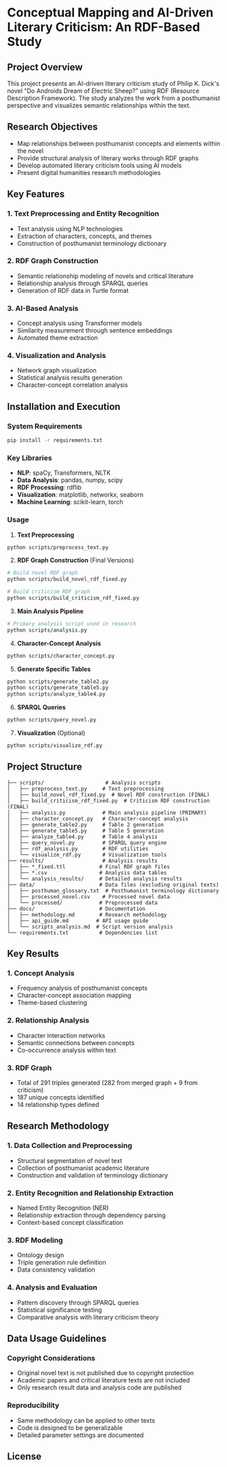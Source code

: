 # Conceptual Mapping and AI-Driven Literary Criticism: An RDF-Based Study

## Project Overview

This project presents an AI-driven literary criticism study of Philip K. Dick's novel "Do Androids Dream of Electric Sheep?" using RDF (Resource Description Framework). The study analyzes the work from a posthumanist perspective and visualizes semantic relationships within the text.

## Research Objectives

- Map relationships between posthumanist concepts and elements within the novel
- Provide structural analysis of literary works through RDF graphs
- Develop automated literary criticism tools using AI models
- Present digital humanities research methodologies

## Key Features

### 1. Text Preprocessing and Entity Recognition
- Text analysis using NLP technologies
- Extraction of characters, concepts, and themes
- Construction of posthumanist terminology dictionary

### 2. RDF Graph Construction
- Semantic relationship modeling of novels and critical literature
- Relationship analysis through SPARQL queries
- Generation of RDF data in Turtle format

### 3. AI-Based Analysis
- Concept analysis using Transformer models
- Similarity measurement through sentence embeddings
- Automated theme extraction

### 4. Visualization and Analysis
- Network graph visualization
- Statistical analysis results generation
- Character-concept correlation analysis

## Installation and Execution

### System Requirements
```bash
pip install -r requirements.txt
```

### Key Libraries
- **NLP**: spaCy, Transformers, NLTK
- **Data Analysis**: pandas, numpy, scipy
- **RDF Processing**: rdflib
- **Visualization**: matplotlib, networkx, seaborn
- **Machine Learning**: scikit-learn, torch

### Usage

1. **Text Preprocessing**
```bash
python scripts/preprocess_text.py
```

2. **RDF Graph Construction** (Final Versions)
```bash
# Build novel RDF graph
python scripts/build_novel_rdf_fixed.py

# Build criticism RDF graph  
python scripts/build_criticism_rdf_fixed.py
```

3. **Main Analysis Pipeline**
```bash
# Primary analysis script used in research
python scripts/analysis.py
```

4. **Character-Concept Analysis**
```bash
python scripts/character_concept.py
```

5. **Generate Specific Tables**
```bash
python scripts/generate_table2.py
python scripts/generate_table5.py
python scripts/analyze_table4.py
```

6. **SPARQL Queries**
```bash
python scripts/query_novel.py
```

7. **Visualization** (Optional)
```bash
python scripts/visualize_rdf.py
```

## Project Structure

```
├── scripts/                    # Analysis scripts
│   ├── preprocess_text.py     # Text preprocessing
│   ├── build_novel_rdf_fixed.py  # Novel RDF construction (FINAL)
│   ├── build_criticism_rdf_fixed.py  # Criticism RDF construction (FINAL)
│   ├── analysis.py            # Main analysis pipeline (PRIMARY)
│   ├── character_concept.py   # Character-concept analysis
│   ├── generate_table2.py     # Table 2 generation
│   ├── generate_table5.py     # Table 5 generation
│   ├── analyze_table4.py      # Table 4 analysis
│   ├── query_novel.py         # SPARQL query engine
│   ├── rdf_analysis.py        # RDF utilities
│   └── visualize_rdf.py       # Visualization tools
├── results/                   # Analysis results
│   ├── *_fixed.ttl           # Final RDF graph files
│   ├── *.csv                 # Analysis data tables
│   └── analysis_results/     # Detailed analysis results
├── data/                     # Data files (excluding original texts)
│   ├── posthuman_glossary.txt  # Posthumanist terminology dictionary
│   ├── processed_novel.csv    # Processed novel data
│   └── processed/            # Preprocessed data
├── docs/                     # Documentation
│   ├── methodology.md        # Research methodology
│   ├── api_guide.md         # API usage guide
│   └── scripts_analysis.md  # Script version analysis
└── requirements.txt          # Dependencies list
```

## Key Results

### 1. Concept Analysis
- Frequency analysis of posthumanist concepts
- Character-concept association mapping
- Theme-based clustering

### 2. Relationship Analysis
- Character interaction networks
- Semantic connections between concepts
- Co-occurrence analysis within text

### 3. RDF Graph
- Total of 291 triples generated (282 from merged graph + 9 from criticism)
- 187 unique concepts identified
- 14 relationship types defined

## Research Methodology

### 1. Data Collection and Preprocessing
- Structural segmentation of novel text
- Collection of posthumanist academic literature
- Construction and validation of terminology dictionary

### 2. Entity Recognition and Relationship Extraction
- Named Entity Recognition (NER)
- Relationship extraction through dependency parsing
- Context-based concept classification

### 3. RDF Modeling
- Ontology design
- Triple generation rule definition
- Data consistency validation

### 4. Analysis and Evaluation
- Pattern discovery through SPARQL queries
- Statistical significance testing
- Comparative analysis with literary criticism theory

## Data Usage Guidelines

### Copyright Considerations
- Original novel text is not published due to copyright protection
- Academic papers and critical literature texts are not included
- Only research result data and analysis code are published

### Reproducibility
- Same methodology can be applied to other texts
- Code is designed to be generalizable
- Detailed parameter settings are documented

## License

